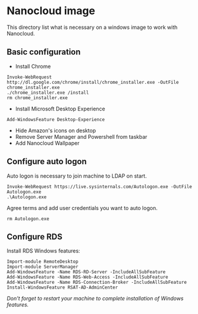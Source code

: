 # Nanocloud image

This directory list what is necessary on a windows image to work with
Nanocloud.

## Basic configuration

- Install Chrome

```
Invoke-WebRequest http://dl.google.com/chrome/install/chrome_installer.exe -OutFile chrome_installer.exe
./chrome_installer.exe /install
rm chrome_installer.exe
```
- Install Microsoft Desktop Experience

```
Add-WindowsFeature Desktop-Experience
```

- Hide Amazon's icons on desktop
- Remove Server Manager and Powershell from taskbar
- Add Nanocloud Wallpaper

## Configure auto logon

Auto logon is necessary to join machine to LDAP on start.

```
Invoke-WebRequest https://live.sysinternals.com/Autologon.exe -OutFile Autologon.exe
.\Autologon.exe
```

Agree terms and add user credentials you want to auto logon.

```
rm Autologon.exe
```

## Configure RDS

Install RDS Windows features:

```
Import-module RemoteDesktop
Import-module ServerManager
Add-WindowsFeature -Name RDS-RD-Server -IncludeAllSubFeature
Add-WindowsFeature -Name RDS-Web-Access -IncludeAllSubFeature
Add-WindowsFeature -Name RDS-Connection-Broker -IncludeAllSubFeature
Install-WindowsFeature RSAT-AD-AdminCenter
```

*Don't forget to restart your machine to complete installation of
Windows features.*

